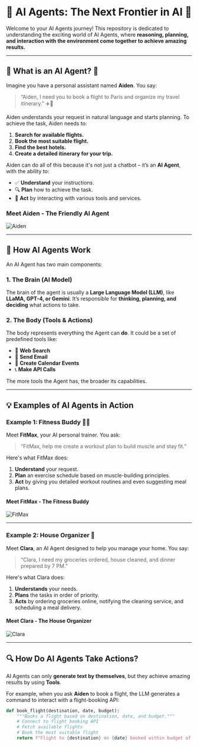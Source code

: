 # 🌟 AI Agents: The Next Frontier in AI 🚀

Welcome to your AI Agents journey! This repository is dedicated to understanding the exciting world of AI Agents, where **reasoning, planning, and interaction with the environment come together to achieve amazing results.**

---

## 📖 What is an AI Agent? 🤖

Imagine you have a personal assistant named **Aiden**. You say: 

> “Aiden, I need you to book a flight to Paris and organize my travel itinerary.” ✈️🗼

Aiden understands your request in natural language and starts planning. To achieve the task, Aiden needs to:

1. **Search for available flights.**
2. **Book the most suitable flight.**
3. **Find the best hotels.**
4. **Create a detailed itinerary for your trip.**

Aiden can do all of this because it's not just a chatbot – it’s an **AI Agent**, with the ability to:

- ✅ **Understand** your instructions.
- 🔍 **Plan** how to achieve the task.
- 🔨 **Act** by interacting with various tools and services.

### Meet Aiden - The Friendly AI Agent
![Aiden](./images/A_friendly_robot_named_Aiden_standing_in_front_of_.png)

---

## 🧠 How AI Agents Work

An AI Agent has two main components:

### 1. The Brain (AI Model)
The brain of the agent is usually a **Large Language Model (LLM)**, like **LLaMA, GPT-4, or Gemini**. It’s responsible for **thinking, planning, and deciding** what actions to take. 

### 2. The Body (Tools & Actions)
The body represents everything the Agent can **do**. It could be a set of predefined tools like:

- 🔑 **Web Search**
- 📧 **Send Email**
- 📅 **Create Calendar Events**
- 📞 **Make API Calls**

The more tools the Agent has, the broader its capabilities.

---

## 💡 Examples of AI Agents in Action

### Example 1: Fitness Buddy 🏋️‍♂️
Meet **FitMax**, your AI personal trainer. You ask:

> “FitMax, help me create a workout plan to build muscle and stay fit.”

Here's what FitMax does:
1. **Understand** your request.
2. **Plan** an exercise schedule based on muscle-building principles.
3. **Act** by giving you detailed workout routines and even suggesting meal plans.

#### Meet FitMax - The Fitness Buddy
![FitMax](./images/A_friendly_AI_personal_trainer_named_FitMax,_with_.png)

---

### Example 2: House Organizer 🏡
Meet **Clara**, an AI Agent designed to help you manage your home. You say:

> “Clara, I need my groceries ordered, house cleaned, and dinner prepared by 7 PM.”

Here's what Clara does:
1. **Understands** your needs.
2. **Plans** the tasks in order of priority.
3. **Acts** by ordering groceries online, notifying the cleaning service, and scheduling a meal delivery.

#### Meet Clara - The House Organizer
![Clara](./images/A_helpful_AI_agent_named_Clara,_managing_home_task.png)

---

## 🔍 How Do AI Agents Take Actions? 

AI Agents can only **generate text by themselves**, but they achieve amazing results by using **Tools**. 

For example, when you ask **Aiden** to book a flight, the LLM generates a command to interact with a flight-booking API:

```python
def book_flight(destination, date, budget):
    """Books a flight based on destination, date, and budget."""
    # Connect to flight booking API
    # Fetch available flights
    # Book the most suitable flight
    return f"Flight to {destination} on {date} booked within budget of ${budget}!"

